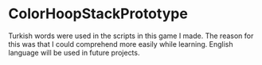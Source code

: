 # ColorHoopStackPrototype
Turkish words were used in the scripts in this game I made. The reason for this was that I could comprehend more easily while learning. English language will be used in future projects.
